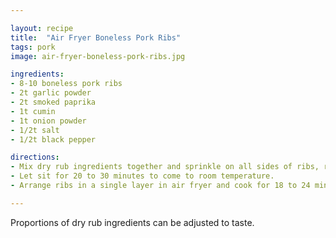 ```yaml
---

layout: recipe
title:  "Air Fryer Boneless Pork Ribs"
tags: pork
image: air-fryer-boneless-pork-ribs.jpg 

ingredients:
- 8-10 boneless pork ribs
- 2t garlic powder
- 2t smoked paprika
- 1t cumin
- 1t onion powder
- 1/2t salt
- 1/2t black pepper

directions:
- Mix dry rub ingredients together and sprinkle on all sides of ribs, rubbing it in.
- Let sit for 20 to 30 minutes to come to room temperature.
- Arrange ribs in a single layer in air fryer and cook for 18 to 24 minutes at 370f, flipping halfway through.You may have to cook in batches, depending on air fryer size. Do not overcook, internal temperature should reach 145f.

---
```


Proportions of dry rub ingredients can be adjusted to taste.
